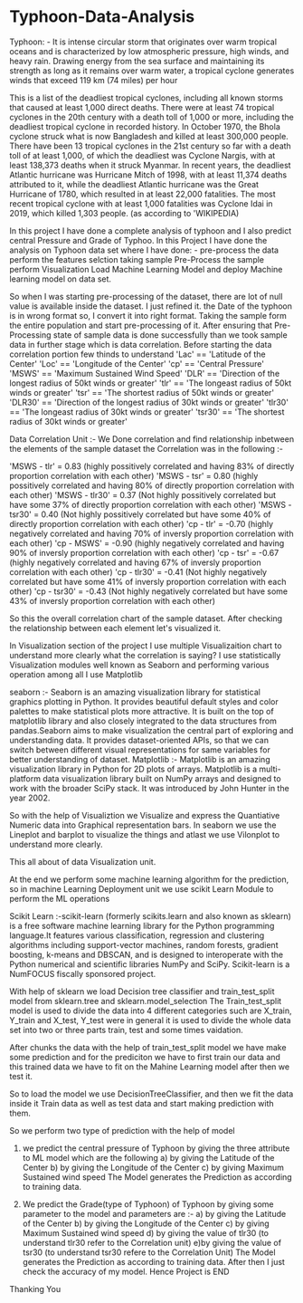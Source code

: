 # Typhoon-Data-Analysis
Typhoon: - It is intense circular storm that originates over warm tropical oceans and is characterized by 
low atmospheric pressure, high winds, and heavy rain. Drawing energy from the sea surface and maintaining its 
strength as long as it remains over warm water, a tropical cyclone generates winds that exceed 119 km (74 miles) per hour

This is a list of the deadliest tropical cyclones, including all known storms that caused at least 1,000 direct deaths. 
There were at least 74 tropical cyclones in the 20th century with a death toll of 1,000 or more, including the deadliest tropical cyclone in recorded history. 
In October 1970, the Bhola cyclone struck what is now Bangladesh and killed at least 300,000 people. There have been 13 tropical cyclones in the 21st century 
so far with a death toll of at least 1,000, of which the deadliest was Cyclone Nargis, with at least 138,373 deaths when it struck Myanmar. In recent years, 
the deadliest Atlantic hurricane was Hurricane Mitch of 1998, with at least 11,374 deaths attributed to it, while the deadliest Atlantic hurricane was 
the Great Hurricane of 1780, which resulted in at least 22,000 fatalities. The most recent tropical cyclone with at least 1,000 fatalities was Cyclone 
Idai in 2019, which killed 1,303 people. (as according to 'WIKIPEDIA)

In this project I have done a complete analysis of typhoon and I also predict central Pressure and Grade of Typhoo.
In this Project I have done the analysis on Typhoon data set where I have done: - 
pre-process the data
perform the features selction
taking sample
Pre-Process the sample
perform Visualization
Load Machine Learning Model
and deploy Machine learning model on data set.

So when I was starting pre-processing of the dataset, there are lot of null value is available inside the dataset. I just refined it.
the Date of the typhoon is in wrong format so, I convert it into right format. Taking the sample form the entire population and start
pre-processing of it. After ensuring that Pre-Processing state of sample data is done successfully than we took sample data in further
stage which is data correlation.
Before starting the data correlation portion few thinds to understand
'Lac' == 'Latitude of the Center'
'Loc' == 'Longitude of the Center'
'cp' == 'Central Pressure'
'MSWS' == 'Maximum Sustained Wind Speed'
'DLR' == 'Direction of the longest radius of 50kt winds or greater'
'tlr' == 'The longeast radius of 50kt winds or greater'
'tsr' == 'The shortest radius of 50kt winds or greater'
'DLR30' == 'Direction of the longest radius of 30kt winds or greater'
'tlr30' == 'The longeast radius of 30kt winds or greater'
'tsr30' == 'The shortest radius of 30kt winds or greater'
 
 Data Correlation Unit :-
 We Done correlation and find relationship inbetween the elements of the sample dataset
 the Correlation was in the following :-
 
 'MSWS - tlr' = 0.83 (highly possitively correlated and having 83% of directly proportion correlation with each other)
 'MSWS - tsr' = 0.80 (highly possitively correlated and having 80% of directly proportion correlation with each other)
 'MSWS - tlr30' = 0.37 (Not highly possitively correlated but have some 37% of directly  proportion correlation with each other)
 'MSWS - tsr30' = 0.40 (Not highly possitively correlated but have some 40% of directly  proportion correlation with each other)
 'cp - tlr' = -0.70 (highly negatively correlated and having 70% of inversly  proportion correlation with each other)
 'cp - MSWS' = -0.90 (highly negatively correlated and having 90% of inversly  proportion correlation with each other)
 'cp - tsr' = -0.67 (highly negatively correlated and having 67% of inversly  proportion correlation with each other)
 'cp - tlr30' = -0.41 (Not highly negatively correlated but have some 41% of inversly  proportion correlation with each other)
 'cp - tsr30' = -0.43 (Not highly negatively correlated but have some 43% of inversly  proportion correlation with each other)
 
So this the overall correlation chart of the sample dataset. After checking the relationship between each element let's visualized it.

In Visualization section of the project I use multiple Visualizaition chart to understand more clearly what the correlation is saying?
I use statistically Visualization modules well known as Seaborn and performing various operation among all I use Matplotlib

seaborn :- Seaborn is an amazing visualization library for statistical graphics plotting in Python. It provides beautiful default 
styles and color palettes to make statistical plots more attractive. It is built on the top of matplotlib library and also closely 
integrated to the data structures from pandas.Seaborn aims to make visualization the central part of exploring and understanding data. 
It provides dataset-oriented APIs, so that we can switch between different visual representations for same variables for better 
understanding of dataset.
Matplotlib :- Matplotlib is an amazing visualization library in Python for 2D plots of arrays. Matplotlib is a multi-platform data 
visualization library built on NumPy arrays and designed to work with the broader SciPy stack. It was introduced by John Hunter in the year 2002.

So with the help of Visualiztion we Visualize and express the Quantiative Numeric data into Graphical representation bars. 
In seaborn we use the Lineplot and barplot to visualize the things and atlast we use Vilonplot to understand more clearly.


This all about of data Visualization unit.

At the end we perform some machine learning algorithm for the prediction,
so in machine Learning Deployment unit we use scikit Learn Module to perform the ML operations

Scikit Learn :-scikit-learn (formerly scikits.learn and also known as sklearn) is a free software machine learning library 
for the Python programming language.It features various classification, regression and clustering algorithms including 
support-vector machines, random forests, gradient boosting, k-means and DBSCAN, and is designed to interoperate with the 
Python numerical and scientific libraries NumPy and SciPy. Scikit-learn is a NumFOCUS fiscally sponsored project.

With help of sklearn we load Decision tree classifier and train_test_split model from sklearn.tree and sklearn.model_selection
The Train_test_split model is used to divide the data into 4 different categories such are X_train, Y_train and X_test, Y_test
were in general it is used to divide the whole data set into two or three parts train, test and some times vaidation.

After chunks the data with the help of train_test_split model we have make some prediction and for the prediciton we have to first 
train our data and this trained data we have to fit on the Mahine Learning model after then we test it.

So to load the model we use DecisionTreeClassifier, and then we fit the data inside it Train data as well as test data and start making 
prediction with them.

So we perform two type of prediction with the help of model
1. we predict the central pressure of Typhoon by giving the three attribute to ML model which are the following
 a) by giving the Latitude of the Center
 b) by giving the Longitude of the Center
 c) by giving Maximum Sustained wind speed
The Model generates the Prediction as according to training data.

2. We predict the Grade(type of Typhoon) of Typhoon by giving some parameter to the model and parameters are :-
 a) by giving the Latitude of the Center
 b) by giving the Longitude of the Center
 c) by giving Maximum Sustained wind speed
 d) by giving the value of tlr30 (to understand tlr30 refer to the Correlation unit)
 e)by giving the value of tsr30 (to understand tsr30 refere to the Correlation Unit) 
The Model generates the Prediction as according to training data.
After then I just check the accuracy of my model.
Hence Project is END

Thanking You
